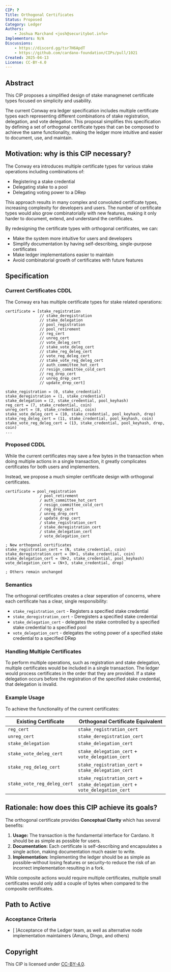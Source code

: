 ```yaml
---
CIP: ?
Title: Orthogonal Certificates
Status: Proposed
Category: Ledger
Authors:
    - Joshua Marchand <josh@securitybot.info>
Implementors: N/A
Discussions:
    - https://discord.gg/tsr7H6ApdT
    - https://github.com/cardano-foundation/CIPs/pull/1021
Created: 2025-04-13
License: CC-BY-4.0
---
```


## Abstract

This CIP proposes a simplified design of stake managmenet certificate types focused on simplicity and usability.

The current Conway era ledger specification includes multiple certificate types each representing different combinations of stake registration, delegation, and vote delegation. This proposal simplifies this specification by defining a set of orthogonal certificate types that can be composed to achieve the same functionality, making the ledger more intuitive and easier to document, use, and maintain.

## Motivation: why is this CIP necessary?

The Conway era introduces multiple certificate types for various stake operations including combinations of:

- Registering a stake credential
- Delegating stake to a pool
- Delegating voting power to a DRep

This approach results in many complex and convoluted certificate types, increasing complexity for developers and users. The number of certificate types would also grow combinatorially with new features, making it only harder to document, extend, and understand the certificates.

By redesigning the certificate types with orthogonal certificates, we can:
 - Make the system more intuitive for users and developers
 - Simplify documentation by having self-describing, single-purpose certificates
 - Make ledger implementations easier to maintain
 - Avoid combinatorial growth of certificates with future features


## Specification

### Current Certificates CDDL
The Conway era has multiple certificate types for stake related operations:
```cddl
certificate = [stake_registration
               // stake_deregistration
               // stake_delegation
               // pool_registration
               // pool_retirement
               // reg_cert
               // unreg_cert
               // vote_deleg_cert
               // stake_vote_deleg_cert
               // stake_reg_deleg_cert
               // vote_reg_deleg_cert
               // stake_vote_reg_deleg_cert
               // auth_committee_hot_cert
               // resign_committee_cold_cert
               // reg_drep_cert
               // unreg_drep_cert
               // update_drep_cert]

stake_registration = (0, stake_credential)
stake_deregistration = (1, stake_credential)
stake_delegation = (2, stake_credential, pool_keyhash)
reg_cert = (7, stake_credential, coin)
unreg_cert = (8, stake_credential, coin)
stake_vote_deleg_cert = (10, stake_credential, pool_keyhash, drep)
stake_reg_deleg_cert = (11, stake_credential, pool_keyhash, coin)
stake_vote_reg_deleg_cert = (13, stake_credential, pool_keyhash, drep, coin)
...
```

### Proposed CDDL
While the current certificates may save a few bytes in the transaction when doing multiple actions in a single transaction, it greatly complicates certificates for both users and implementers.

Instead, we propose a much simpler certificate design with orthogonal certificates.
```cddl
certificate = pool_registration
               / pool_retirement
               / auth_committee_hot_cert
               / resign_committee_cold_cert
               / reg_drep_cert
               / unreg_drep_cert
               / update_drep_cert
               / stake_registration_cert
               / stake_deregistration_cert
               / stake_delegation_cert
               / vote_delegation_cert

; New orthogonal certificates
stake_registration_cert = (N, stake_credential, coin)
stake_deregistration_cert = (N+1, stake_credential, coin)
stake_delegation_cert = (N+2, stake_credential, pool_keyhash)
vote_delegation_cert = (N+3, stake_credential, drep)

; Others remain unchanged
```

### Semantics
The orthogonal certificates creates a clear seperation of concerns, where each certificate has a clear, single responsibility:

- `stake_registration_cert` - Registers a specified stake credential
- `stake_deregistration_cert` - Deregisters a specified stake credential
- `stake_delegation_cert` - delegates the stake controlled by a specified stake credential to a specified pool
- `vote_delegation_cert` - delegates the voting power of a specified stake credential to a specified DRep

### Handling Multiple Certificates
To perform multiple operations, such as registration and stake delegation, multiple certificates would be included in a single transaction. The ledger would process certificates in the order that they are provided. If a stake delegation occurs before the registration of the specified stake credential, that delegation is invalid.


### Example Usage
To achieve the functionality of the current certificates:


| Existing Certificate | Orthogonal Certificate Equivalent |
| -------- | -------- |
| `reg_cert`              | `stake_registration_cert`       |
| `unreg_cert`            | `stake_deregistration_cert`     |
| `stake_delegation`      | `stake_delegation_cert`         |
| `stake_vote_deleg_cert` | `stake_delegation_cert` +  `vote_delegation_cert`   |
| `stake_reg_deleg_cert`      | `stake_registration_cert` + `stake_delegation_cert`   |
| `stake_vote_reg_deleg_cert` | `stake_registration_cert` + `stake_delegation_cert` + `vote_delegation_cert`  |


## Rationale: how does this CIP achieve its goals?

The orthogonal certificate provides **Conceptual Clarity** which has several benefits:
1. **Usage:** The transaction is the fundamental interface for Cardano. It should be as simple as possible for users.
2. **Documentation:** Each certificate is self-describing and encapsulates a single action, making documentation much easier to write.
3. **Implementation:** Implementing the ledger should be as simple as possible–without losing features or security–to reduce the risk of an incorrect implementation resulting in a fork.

While composite actions would require multiple certificates, multiple small certificates would only add a couple of bytes when compared to the composite certificates.

## Path to Active

### Acceptance Criteria

- [ ]Acceptance of the Ledger team, as well as alternative node implementation maintainers (Amaru, Dingo, and others)

## Copyright

This CIP is licensed under [CC-BY-4.0](https://creativecommons.org/licenses/by/4.0/legalcode).
